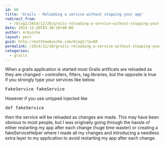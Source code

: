 ```yaml
---
id: 60
title: 'Grails - Reloading a service without stopping your app'
redirect_from:
  - /blog2/2014/12/20/grails-reloading-a-service-without-stopping-your-app/
date: 2014-12-20T03:38:18+00:00
author: mrbusche
layout: post
guid: http://matthewbusche.com/blog2/?p=60
permalink: /2014/12/20/grails-reloading-a-service-without-stopping-your-app/
categories:
  - grails
---
```

When a grails application is started most Grails artificats are reloaded as they are changed &#8211; controllers, filters, tag libraries, but the opposite is true if you strongly type your services like below.

<pre>FakeService fakeService
</pre>

However if you use untyped injected like

<pre>def fakeService
</pre>

then the service will be reloaded as changes are made. This may have been obvious to most people, but I was originally going through the hassle of either restarting my app after each change (huge time waster) or creating a fakeServiceHelper where I made all my changes and introducing a needless extra layer to my application to avoid restarting my app after each change.